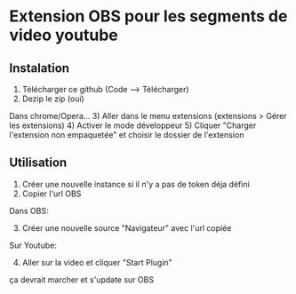 # Extension OBS pour les segments de video youtube

## Instalation

1) Télécharger ce github (Code --> Télécharger)
2) Dezip le zip (oui)

Dans chrome/Opera...
3) Aller dans le menu extensions (extensions > Gérer les extensions)
4) Activer le mode développeur
5) Cliquer "Charger l'extension non empaquetée" et choisir le dossier de l'extension

## Utilisation

1) Créer une nouvelle instance si il n'y a pas de token déja défini
2) Copier l'url OBS

Dans OBS:

3) Créer une nouvelle source "Navigateur" avec l'url copiée

Sur Youtube:

4) Aller sur la video et cliquer "Start Plugin"

ça devrait marcher et s'update sur OBS 

